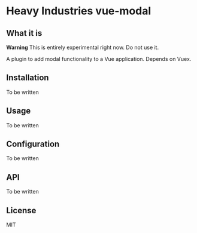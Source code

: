 # Heavy Industries vue-modal

## What it is

**Warning** This is entirely experimental right now. Do not use it.

A plugin to add modal functionality to a Vue application. Depends on Vuex.

## Installation

To be written

## Usage

To be written

## Configuration

To be written

## API

To be written

## License

MIT
